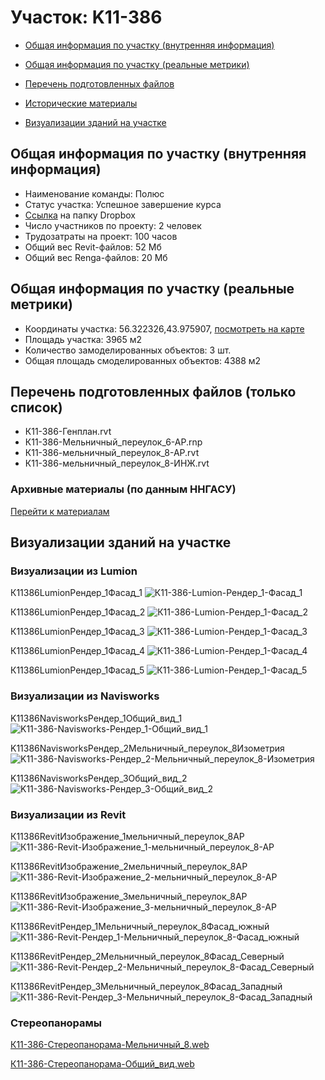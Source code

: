 # Участок: K11-386

* [Общая информация по участку (внутренняя информация)](#Chapter1)

* [Общая информация по участку (реальные метрики)](#Chapter2)

* [Перечень подготовленных файлов](#Chapter3)

* [Исторические материалы](#Chapter5)

* [Визуализации зданий на участке](#Chapter6)

## <a id="Chapter1"></a> Общая информация по участку (внутренняя информация)
+ Наименование команды: Полюс
+ Статус участка: Успешное завершение курса
+ [Ссылка](https://www.dropbox.com/sh/wvvgv1nw1iqred9/AACbqaaFjLUuci-0yNImmxsHa/K11_386?dl=0) на папку Dropbox
+ Число участников по проекту: 2 человек
+ Трудозатраты на проект: 100 часов
+ Общий вес Revit-файлов: 52 Мб
+ Общий вес Renga-файлов: 20 Мб
## <a id="Chapter2"></a> Общая информация по участку (реальные метрики)
+ Координаты участка: 56.322326,43.975907, [посмотреть на карте](https://yandex.ru/maps/47/nizhny-novgorod/?ll=43.975907%2C56.322326&z=19)
+ Площадь участка: 3965 м2
+ Количество замоделированных объектов: 3 шт.
+ Общая площадь смоделированных объектов: 4388 м2
## <a id="Chapter3"></a> Перечень подготовленных файлов (только список)
+ К11-386-Генплан.rvt
+ К11-386-Мельничный_переулок_6-АР.rnp
+ К11-386-мельничный_переулок_8-АР.rvt
+ К11-386-мельничный_переулок_8-ИНЖ.rvt
### <a id="Chapter5"></a> Архивные материалы (по данным ННГАСУ)
[Перейти к материалам](/BuidingsInfo/5af80d35-9ca3-4f7a-bfca-6a4e1bffe4f4/About.md)
## <a id="Chapter6"></a> Визуализации зданий на участке
### Визуализации из Lumion
К11386LumionРендер_1Фасад_1
![К11-386-Lumion-Рендер_1-Фасад_1](/Images/K11_386/К11-386-Lumion-Рендер_1-Фасад_1_Compressed.jpg)

К11386LumionРендер_1Фасад_2
![К11-386-Lumion-Рендер_1-Фасад_2](/Images/K11_386/К11-386-Lumion-Рендер_1-Фасад_2_Compressed.jpg)

К11386LumionРендер_1Фасад_3
![К11-386-Lumion-Рендер_1-Фасад_3](/Images/K11_386/К11-386-Lumion-Рендер_1-Фасад_3_Compressed.jpg)

К11386LumionРендер_1Фасад_4
![К11-386-Lumion-Рендер_1-Фасад_4](/Images/K11_386/К11-386-Lumion-Рендер_1-Фасад_4_Compressed.jpg)

К11386LumionРендер_1Фасад_5
![К11-386-Lumion-Рендер_1-Фасад_5](/Images/K11_386/К11-386-Lumion-Рендер_1-Фасад_5_Compressed.jpg)

### Визуализации из Navisworks
K11386NavisworksРендер_1Общий_вид_1
![K11-386-Navisworks-Рендер_1-Общий_вид_1](/Images/K11_386/K11-386-Navisworks-Рендер_1-Общий_вид_1_Compressed.jpg)

K11386NavisworksРендер_2Мельничный_переулок_8Изометрия
![K11-386-Navisworks-Рендер_2-Мельничный_переулок_8-Изометрия](/Images/K11_386/K11-386-Navisworks-Рендер_2-Мельничный_переулок_8-Изометрия_Compressed.jpg)

K11386NavisworksРендер_3Общий_вид_2
![K11-386-Navisworks-Рендер_3-Общий_вид_2](/Images/K11_386/K11-386-Navisworks-Рендер_3-Общий_вид_2_Compressed.jpg)

### Визуализации из Revit
К11386RevitИзображение_1мельничный_переулок_8АР
![К11-386-Revit-Изображение_1-мельничный_переулок_8-АР](/Images/K11_386/К11-386-Revit-Изображение_1-мельничный_переулок_8-АР_Compressed.jpg)

К11386RevitИзображение_2мельничный_переулок_8АР
![К11-386-Revit-Изображение_2-мельничный_переулок_8-АР](/Images/K11_386/К11-386-Revit-Изображение_2-мельничный_переулок_8-АР_Compressed.jpg)

К11386RevitИзображение_3мельничный_переулок_8АР
![К11-386-Revit-Изображение_3-мельничный_переулок_8-АР](/Images/K11_386/К11-386-Revit-Изображение_3-мельничный_переулок_8-АР_Compressed.jpg)

К11386RevitРендер_1Мельничный_переулок_8Фасад_южный
![К11-386-Revit-Рендер_1-Мельничный_переулок_8-Фасад_южный](/Images/K11_386/К11-386-Revit-Рендер_1-Мельничный_переулок_8-Фасад_южный_Compressed.jpg)

К11386RevitРендер_2Мельничный_переулок_8Фасад_Северный
![К11-386-Revit-Рендер_2-Мельничный_переулок_8-Фасад_Северный](/Images/K11_386/К11-386-Revit-Рендер_2-Мельничный_переулок_8-Фасад_Северный_Compressed.jpg)

К11386RevitРендер_3Мельничный_переулок_8Фасад_Западный
![К11-386-Revit-Рендер_3-Мельничный_переулок_8-Фасад_Западный](/Images/K11_386/К11-386-Revit-Рендер_3-Мельничный_переулок_8-Фасад_Западный_Compressed.jpg)

### Стереопанорамы
[К11-386-Стереопанорама-Мельничный_8.web](https://pano.autodesk.com/pano.html?mono=jpgs/05ce6deb-8701-4c14-88d6-b3b80018d5d3&version=2)

[К11-386-Стереопанорама-Общий_вид.web](https://pano.autodesk.com/pano.html?url=jpgs/a9e5599a-b7d4-4407-8d40-e25fef8e2e1b&version=2)

